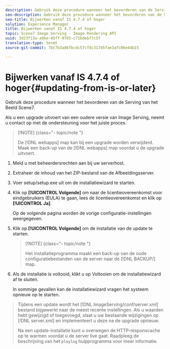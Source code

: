 ```yaml
---
description: Gebruik deze procedure wanneer het bevorderen van de Serving van het Beeld Scene7.
seo-description: Gebruik deze procedure wanneer het bevorderen van de Serving van het Beeld Scene7.
seo-title: Bijwerken vanaf IS 4.7.4 of hoger
solution: Experience Manager
title: Bijwerken vanaf IS 4.7.4 of hoger
topic: Scene7 Image Serving - Image Rendering API
uuid: 3d23f13a-a9be-45ff-9765-c71bdeb77c5f
translation-type: tm+mt
source-git-commit: 7bc7b3a86fbcdc57cfdc31745fae3afc06e44b15

---
```



# Bijwerken vanaf IS 4.7.4 of hoger{#updating-from-is-or-later}

Gebruik deze procedure wanneer het bevorderen van de Serving van het Beeld Scene7.

Als u een upgrade uitvoert van een oudere versie van Image Serving, neemt u contact op met de ondersteuning voor het juiste proces.

>[!NOTE] {class=&quot;- topic/note &quot;}
>
>De [!DNL webapps] map kan bij een upgrade worden verwijderd. Maak een back-up van de [!DNL webapps] map voordat u de upgrade uitvoert.

1. Meld u met beheerdersrechten aan bij uw serverhost.
1. Extraheer de inhoud van het ZIP-bestand van de Afbeeldingsserver.
1. Voer setup/setup.exe uit om de installatiewizard te starten.
1. Klik op **[!UICONTROL Volgende]** om naar de licentieovereenkomst voor eindgebruikers (EULA) te gaan, lees de licentieovereenkomst en klik op **[!UICONTROL Ja]**.

   Op de volgende pagina worden de vorige configuratie-instellingen weergegeven.
1. Klik op **[!UICONTROL Volgende]** om de installatie van de update te starten.

   >[!NOTE] {class=&quot;- topic/note &quot;}
   >
   >Het installatieprogramma maakt een back-up van de oude configuratiebestanden van de server naar de [!DNL BACKUP/] map.

1. Als de installatie is voltooid, klikt u op Voltooien om de installatiewizard af te sluiten.

   In sommige gevallen kan de installatiewizard vragen het systeem opnieuw op te starten.
>Tijdens een update wordt het [!DNL ImageServing/conf/server.xml] bestand bijgewerkt naar de meest recente instellingen. Als u waarden hebt gewijzigd of toegevoegd, slaat u uw bestaande wijzigingen op [!DNL server.xml] en implementeert u deze na de upgrade opnieuw.
>
>Na een update-installatie kunt u overwegen de HTTP-responscache op te warmen voordat u de server live gaat. Raadpleeg de beschrijving van het `playlog` hulpprogramma voor meer informatie.

